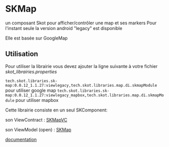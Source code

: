 # SKMap
un composant Skot pour afficher/contrôler une map et ses markers
Pour l'instant seule la version android "legacy" est disponible

Elle est basée sur GoogleMap

## Utilisation

Pour utiliser la librairie vous devez ajouter la ligne suivante à votre fichier _skot_librairies.properties_

`tech.skot.libraries.sk-map:0.0.12_1.1.27:viewlegacy,tech.skot.libraries.map.di.skmapModule` pour utiliser google map
`tech.skot.libraries.sk-map:0.0.12_1.1.27:viewlegacy_mapbox,tech.skot.libraries.map.di.skmapModule` pour utiliser mapbox

Cette librairie consiste en un seul SKComponent:

son ViewContract : [SKMapVC](/documentation/gfm/viewcontract/viewcontract/tech.skot.libraries.map/-s-k-map-v-c/index.md)

son ViewModel (open) : [SKMap](/documentation/gfm/viewmodel/viewmodel/tech.skot.libraries.map/-s-k-map/index.md)

[documentation](documentation/gfm/index.md)